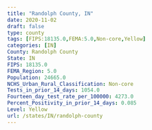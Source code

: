 ```yaml
---
title: "Randolph County, IN"
date: 2020-11-02
draft: false
type: county
tags: [FIPS:18135.0,FEMA:5.0,Non-core,Yellow]
categories: [IN]
County: Randolph County
State: IN
FIPS: 18135.0
FEMA_Region: 5.0
Population: 24665.0
NCHS_Urban_Rural_Classification: Non-core
Tests_in_prior_14_days: 1054.0
Fourteen_day_test_rate_per_100000: 4273.0
Percent_Positivity_in_prior_14_days: 0.085
Level: Yellow
url: /states/IN/randolph-county
---
```



